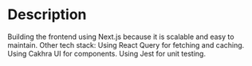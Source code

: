 # Description
Building the frontend using Next.js because it is scalable and easy to maintain.
Other tech stack:
Using React Query for fetching and caching.
Using Cakhra UI for components.
Using Jest for unit testing.